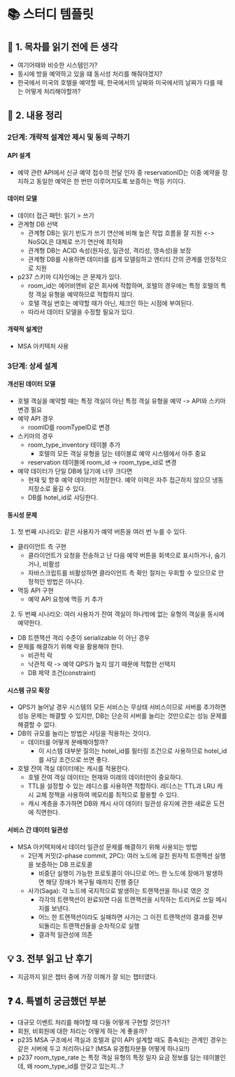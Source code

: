 # 📚 스터디 템플릿
## 📖 1. 목차를 읽기 전에 든 생각
- 여기어때와 비슷한 시스템인가?
- 동시에 방을 예약하고 있을 떄 동시성 처리를 해줘야겠지?
- 한국에서 미국의 호텔을 예약할 때, 한국에서의 날짜와 미국에서의 날짜가 다를 때는 어떻게 처리해야할까?

## 📝 2. 내용 정리
### 2단계: 개략적 설계안 제시 및 동의 구하기
#### API 설계
- 예약 관련 API에서 신규 예약 접수의 전달 인자 중 reservationID는 이중 예약을 장지하고 동일한 예약은 한 번만 이루어지도록 보증하는 멱등 키이다.

#### 데이터 모델
- 데이터 접근 패턴: 읽기 > 쓰기
- 관계형 DB 선택
  - 관계형 DB는 읽기 빈도가 쓰기 연산에 비해 높은 작업 흐름을 잘 지원 <-> NoSQL은 대체로 쓰기 연산에 최적화
  - 관계형 DB는 ACID 속성(원자성, 일관성, 격리성, 영속성)을 보장
  - 관계형 DB를 사용하면 데이터를 쉽게 모델링하고 엔티티 간의 관계를 안정적으로 지원
- p237 스키마 디자인에는 큰 문제가 있다.
  - room_id는 에어비앤비 같은 회사에 적합하며, 호텔의 경우에는 특정 호텔의 특정 객실 유형을 예약하므로 적합하지 않다.
  - 호텔 객실 번호는 예약할 때가 아닌, 체크인 하는 시점에 부여된다.
  - 따라서 데이터 모델을 수정할 필요가 있다.
 
#### 개략적 설계안
- MSA 아키텍처 사용

### 3단계: 상세 설계
#### 개선된 데이터 모델
- 호텔 객실을 예약할 때는 특정 객실이 아닌 특정 객실 유형을 예약 -> API와 스키마 변경 필요
- 예약 API 경우
  - roomID를 roomTypeID로 변경
- 스키마의 경우
  - room_type_inventory 테이블 추가
    - 호텔의 모든 객실 유형을 담는 테이블로 예약 시스템에서 아주 중요
  - reservation 테이블에 room_id -> room_type_id로 변경
- 예약 데이터가 단일 DB에 담기에 너무 크다면
  - 현재 및 향후 예약 데이터만 저장한다. 예약 이력은 자주 접근하지 않으므 냉동 저장소로 옮길 수 있다.
  - DB를 hotel_id로 샤딩한다.

#### 동시성 문제
1. 첫 번째 시나리오: 같은 사용자가 예약 버튼을 여러 번 누를 수 있다.
- 클라이언트 측 구현
  - 클라이언트가 요청을 전송하고 난 다음 예약 버튼을 회색으로 표시하거나, 숨기거나, 비활성
  - 자바스크립트를 비활성하면 클라이언트 측 확인 절차는 우회할 수 있으므로 안정적인 방법은 아니다.
- 멱등 API 구현
  - 예약 API 요청에 멱등 키 추가

2. 두 번째 시나리오: 여러 사용자가 잔여 객실이 하나밖에 없는 유형의 객실을 동시에 예약한다.
- DB 트랜잭션 격리 수준이 serializable 이 아닌 경우
- 문제를 해결하기 위해 락을 활용해야 한다.
  - 비관적 락
  - 낙관적 락 -> 예약 QPS가 높지 않기 때문에 적합한 선택지
  - DB 제약 조건(constraint)

#### 시스템 규모 확장
- QPS가 늘어날 경우 시스템의 모든 서비스는 무상태 서비스이므로 서버를 추가하면 성능 문제는 해결할 수 있지만, DB는 단순히 서버를 늘리는 것만으로는 성능 문제를 해결할 수 없다.
- DB의 규모를 늘리는 방법은 샤딩을 적용하는 것이다.
  - 데이터를 어떻게 분배해야할까?
    - 이 시스템 대부분 질의는 hotel_id를 필터링 조건으로 사용하므로 hotel_id를 샤딩 조건으로 쓰면 좋다.
- 호텔 잔여 객실 데이터에는 캐시를 적용한다.
  - 호텔 잔여 객실 데이터는 현재와 미래의 데이터만이 중요하다.
  - TTL을 설정할 수 있는 레디스를 사용하면 적합하다. 레디스는 TTL과 LRU 캐시 교체 정책을 사용하여 메모리를 최적으로 활용할 수 있다.
  - 캐시 계층을 추가하면 DB와 캐시 사이 데이터 일관성 유지에 관한 새로운 도전에 직면한다.

#### 서비스 간 데이터 일관성
- MSA 아키텍처에서 데이터 일관성 문제를 해결하기 위해 사용되는 방법
  - 2단계 커밋(2-phase commit, 2PC): 여러 노드에 걸친 원자적 트랜잭션 실행을 보증하는 DB 프로토콜
    - 비중단 실행이 가능한 프로토콜이 아니므로 어느 한 노드에 장애가 발생하면 해당 장애가 복구될 때까지 진행 중단
  - 사가(Saga): 각 노드에 국지적으로 발생하는 트랜잭션을 하나로 엮은 것
    - 각각의 트랜잭션이 완료되면 다음 트랜잭션을 시작하는 트리커로 쓰일 메시지를 보낸다.
    - 어느 한 트랜잭션이라도 실패하면 사가는 그 이전 트랜잭션의 결과를 전부 되돌리는 트랜잭션들을 순차적으로 실행
    - 결과적 일관성에 의존

## 💡 3. 전부 읽고 난 후기
- 지금까지 읽은 챕터 중에 가장 이해가 잘 되는 챕터였다.

## ❓ 4. 특별히 궁금했던 부분
- 대규모 이벤트 처리를 해야할 때 다들 어떻게 구현할 것인가?
- 회원, 비회원에 대한 처리는 어떻게 하는 게 좋을까?
- p235 MSA 구조에서 객실과 호텔과 같이 API 설계할 때도 종속되는 관계인 경우는 같은 서버에 두고 처리하나요? (MSA 유경험자분들 어떻게 하나요!!)
- p237 room_type_rate 는 특정 객실 유형의 특정 일자 요금 정보를 담는 테이블인데, 왜 room_type_id를 안갖고 있는지...?
